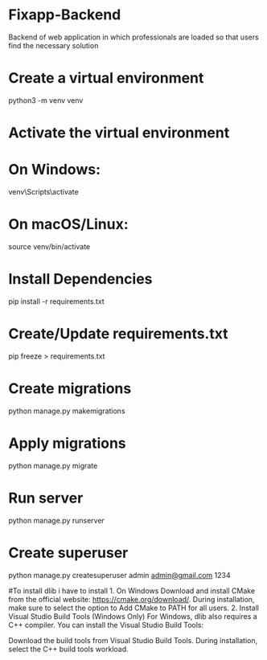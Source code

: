 # Fixapp-Backend
Backend of web application in which professionals are loaded so that users find the necessary solution
# Create a virtual environment
python3 -m venv venv
# Activate the virtual environment
# On Windows:
venv\Scripts\activate
# On macOS/Linux:
source venv/bin/activate
# Install Dependencies
pip install -r requirements.txt
# Create/Update requirements.txt
pip freeze > requirements.txt
# Create migrations
python manage.py makemigrations
# Apply migrations
python manage.py migrate
# Run server
python manage.py runserver
# Create superuser
python manage.py createsuperuser
admin
admin@gmail.com
1234

#To install dlib i have to install 1. On Windows
Download and install CMake from the official website: https://cmake.org/download/.
During installation, make sure to select the option to Add CMake to PATH for all users.
2. Install Visual Studio Build Tools (Windows Only)
For Windows, dlib also requires a C++ compiler. You can install the Visual Studio Build Tools:

Download the build tools from Visual Studio Build Tools.
During installation, select the C++ build tools workload.
